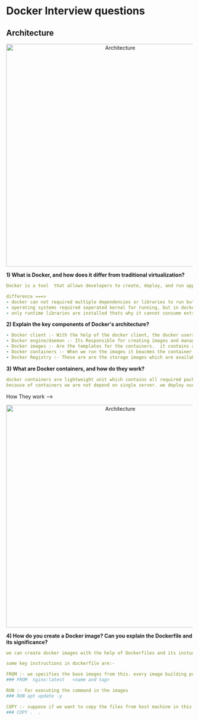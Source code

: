 # Docker Interview questions 


## Architecture  


<p align="center">
  <img src="https://github.com/user-attachments/assets/5340b7a3-a787-4f34-af8e-5c52e54cf4ed" width="600" title="Architecture" alt="Architecture">
  </p>
  


__1) What is Docker, and how does it differ from traditional virtualization?__
```yaml  
Docker is a tool  that allows developers to create, deploy, and run applications in the form of containers.

difference ===> 
- docker can not required multiple dependencies or libraries to run but for running perating systems we required multiple dependencies and libraries.  
- operating systems required seperated kernal for running, but in docker case it runs of host kernel means for running docker images we cannot required seperat kernel.
- only runtime libraries are installed thats why it cannot consume extra storage.
```  



__2) Explain the key components of Docker's architecture?__

```yaml
- Docker client :- With the help of the docker client, the docker users can interact with the docker. The docker command uses the Docker API.
- Docker engine/daemon :- Its Responsible for creating images and managing the containers. 
- Docker images :- Are the templates for the containers.  it contains all required packages or the libraries which is required for running the application.
- Docker containers :- When we run the images it beacmes the container. its like a process of linux os.
- Docker Registry :- These are are the storage images which are available publically..

```  


__3)  What are Docker containers, and how do they work?__  
```yaml 
docker containers are lightweight unit which contains all required packages which are needed for running the application.
because of containers we are not depend on single server. we deploy our application in the form of microservices.

```  
How They work --> 

<p align="center">
  <img src="https://github.com/user-attachments/assets/066490b4-3a76-415d-8dc8-37e47320e531" width="600" title="Architecture" alt="Architecture">
  </p>
  


__4) How do you create a Docker image? Can you explain the Dockerfile and its significance?__  


```yaml
we can create docker images with the help of Dockerfiles and its instuctions.

some key instructions in dockerfile are:-

FROM :- we specifies the base images from this. every image building process start from this instruction.
### FROM  nginx:latest   <name and tag>  

RUN :- For executing the command in the images
### RUN apt update -y 

COPY :- suppose if we want to copy the files from host machine in this case we use this instruction
### COPY .  .


```  
